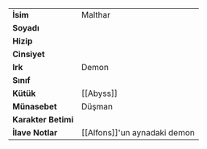 |  |  |  
|---|---|  
| **İsim** | Malthar|  
| **Soyadı** | |  
| **Hizip** | |  
| **Cinsiyet** | |  
| **Irk** | Demon|  
| **Sınıf** | |  
| **Kütük** | [[Abyss]]|  
| **Münasebet** | Düşman|  
| **Karakter Betimi** | |  
| **İlave Notlar** | [[Alfons]]'un aynadaki demon|  
